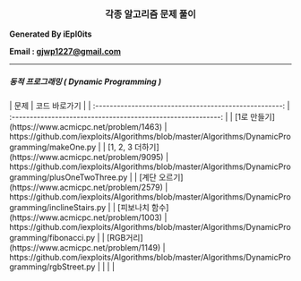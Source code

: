 <center><h3>각종 알고리즘 문제 풀이</h3></center>
<b> Generated By iEpl0its </b>

<b> Email : gjwp1227@gmail.com </b>



----

<h5>동적 프로그래밍 ( Dynamic Programming )</h5>
|                          문제                          |                        코드 바로가기                         |
| :----------------------------------------------------: | :----------------------------------------------------------: |
|   [1로 만들기](https://www.acmicpc.net/problem/1463)   | https://github.com/iexploits/Algorithms/blob/master/Algorithms/DynamicProgramming/makeOne.py |
| [1, 2, 3 더하기](https://www.acmicpc.net/problem/9095) | https://github.com/iexploits/Algorithms/blob/master/Algorithms/DynamicProgramming/plusOneTwoThree.py |
|  [계단 오르기](https://www.acmicpc.net/problem/2579)   | https://github.com/iexploits/Algorithms/blob/master/Algorithms/DynamicProgramming/inclineStairs.py |
| [피보나치 함수](https://www.acmicpc.net/problem/1003)  | https://github.com/iexploits/Algorithms/blob/master/Algorithms/DynamicProgramming/fibonacci.py |
|    [RGB거리](https://www.acmicpc.net/problem/1149)     | https://github.com/iexploits/Algorithms/blob/master/Algorithms/DynamicProgramming/rgbStreet.py |
|                                                        |                                                              |

